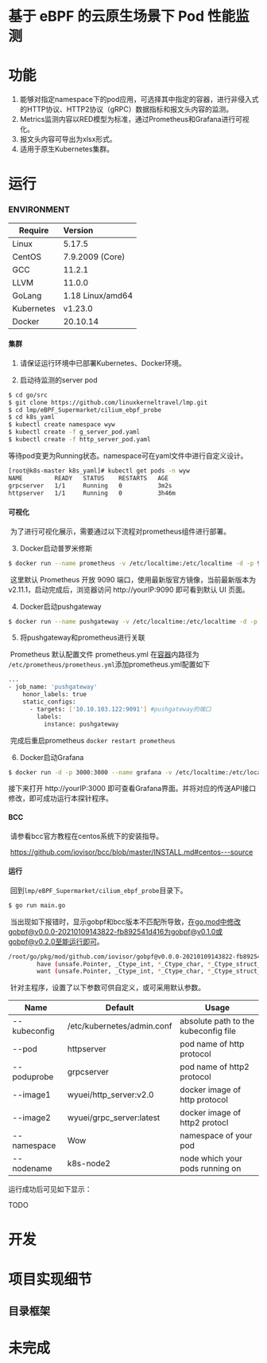 # 基于 eBPF 的云原生场景下 Pod 性能监测

# 功能

1. 能够对指定namespace下的pod应用，可选择其中指定的容器，进行非侵入式的HTTP协议、HTTP2协议（gRPC）数据指标和报文头内容的监测。
2. Metrics监测内容以RED模型为标准，通过Prometheus和Grafana进行可视化。
3. 报文头内容可导出为xlsx形式。
4. 适用于原生Kubernetes集群。

# **运行**

### ENVIRONMENT

| Require    | Version          |
| ---------- | :--------------- |
| Linux      | 5.17.5           |
| CentOS     | 7.9.2009 (Core)  |
| GCC        | 11.2.1           |
| LLVM       | 11.0.0           |
| GoLang     | 1.18 Linux/amd64 |
| Kubernetes | v1.23.0          |
| Docker     | 20.10.14         |

#### 集群

1. 请保证运行环境中已部署Kubernetes、Docker环境。

2. 启动待监测的server pod

```bash
$ cd go/src
$ git clone https://github.com/linuxkerneltravel/lmp.git
$ cd lmp/eBPF_Supermarket/cilium_ebpf_probe
$ cd k8s_yaml
$ kubectl create namespace wyw
$ kubectl create -f g_server_pod.yaml
$ kubectl create -f http_server_pod.yaml
```

​		等待pod变更为Running状态。namespace可在yaml文件中进行自定义设计。

```bash
[root@k8s-master k8s_yaml]# kubectl get pods -n wyw
NAME         READY   STATUS    RESTARTS   AGE
grpcserver   1/1     Running   0          3m2s
httpserver   1/1     Running   0          3h46m
```

#### 可视化

​	为了进行可视化展示，需要通过以下流程对prometheus组件进行部署。

3. Docker启动普罗米修斯

```bash
$ docker run --name prometheus -v /etc/localtime:/etc/localtime -d -p 9090:9090 prom/prometheus:latest 
```

​	这里默认 Prometheus 开放 9090 端口，使用最新版官方镜像，当前最新版本为 v2.11.1，启动完成后，浏览器访问 http://yourIP:9090 即可看到默认 UI 页面。

4. Docker启动pushgateway

```bash
$ docker run --name pushgateway -v /etc/localtime:/etc/localtime -d -p 9091:9091 prom/pushgateway 
```

5. 将pushgateway和prometheus进行关联

​	Prometheus 默认配置文件 prometheus.yml 在[容器](https://cloud.tencent.com/product/tke?from=10680)内路径为` /etc/prometheus/prometheus.yml`添加prometheus.yml配置如下

```bash
...
- job_name: 'pushgateway'
    honor_labels: true
    static_configs:
      - targets: ['10.10.103.122:9091'] #pushgateway的端口
        labels:
          instance: pushgateway
```

​	完成后重启prometheus `docker restart prometheus`

6. Docker启动Grafana

```bash
$ docker run -d -p 3000:3000 --name grafana -v /etc/localtime:/etc/localtime grafana/grafana-enterprise:8.1.3
```

接下来打开 http://yourIP:3000 即可查看Grafana界面。并将对应的传送API接口修改，即可成功运行本探针程序。

#### BCC

​	请参看bcc官方教程在centos系统下的安装指导。

​	https://github.com/iovisor/bcc/blob/master/INSTALL.md#centos---source

#### 运行

​	回到`lmp/eBPF_Supermarket/cilium_ebpf_probe`目录下。

```bash
$ go run main.go
```

​	当出现如下报错时，显示gobpf和bcc版本不匹配所导致，在go.mod中修改gobpf@v0.0.0-20210109143822-fb892541d416为gobpf@v0.1.0或gobpf@v0.2.0至能运行即可。

```bash
/root/go/pkg/mod/github.com/iovisor/gobpf@v0.0.0-20210109143822-fb892541d416/bcc/module.go:230:132: not enough arguments in call to (_C2func_bcc_func_load)
        have (unsafe.Pointer, _Ctype_int, *_Ctype_char, *_Ctype_struct_bpf_insn, _Ctype_int, *_Ctype_char, _Ctype_uint, _Ctype_int, *_Ctype_char, _Ctype_uint, nil)
        want (unsafe.Pointer, _Ctype_int, *_Ctype_char, *_Ctype_struct_bpf_insn, _Ctype_int, *_Ctype_char, _Ctype_uint, _Ctype_int, *_Ctype_char, _Ctype_uint, *_Ctype_char, _Ctype_int)

```

​	针对主程序，设置了以下参数可供自定义，或可采用默认参数。

| Name         | Default                    | Usage                                |
| ------------ | -------------------------- | ------------------------------------ |
| --kubeconfig | /etc/kubernetes/admin.conf | absolute path to the kubeconfig file |
| --pod        | httpserver                 | pod name of http protocol            |
| --poduprobe  | grpcserver                 | pod name of http2 protocol           |
| --image1     | wyuei/http_server:v2.0     | docker image of http protocol        |
| --image2     | wyuei/grpc_server:latest   | docker image of http2 protocl        |
| --namespace  | Wow                        | namespace of your pod                |
| --nodename   | k8s-node2                  | node which your pods running on      |

运行成功后可见如下显示：

TODO

# 开发





# 项目实现细节

## 目录框架



# 未完成